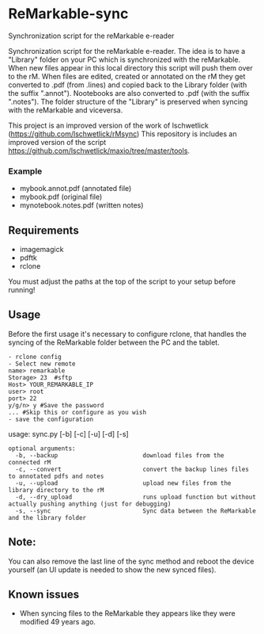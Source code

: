# ReMarkable-sync
Synchronization script for the reMarkable e-reader

Synchronization script for the reMarkable e-reader. The idea is to have a "Library" folder on your PC which is synchronized with the reMarkable. When new files appear in this local directory this script will push them over to the rM. When files are edited, created or annotated on the rM they get converted to .pdf (from .lines) and copied back to the Library folder (with the suffix ".annot").
Nootebooks are also converted to .pdf (with the suffix ".notes").
The folder structure of the "Library" is preserved when syncing with the reMarkable and viceversa.

This project is an improved version of the work of lschwetlick (https://github.com/lschwetlick/rMsync)
This repository is includes an improved version of the script https://github.com/lschwetlick/maxio/tree/master/tools.

### Example
- mybook.annot.pdf (annotated file)
- mybook.pdf (original file)
- mynotebook.notes.pdf (written notes)

## Requirements
- imagemagick
- pdftk
- rclone

You must adjust the paths at the top of the script to your setup before running!

## Usage
Before the first usage it's necessary to configure rclone, that handles the syncing of the ReMarkable folder between the PC and the tablet.
```
- rclone config
- Select new remote
name> remarkable
Storage> 23  #sftp
Host> YOUR_REMARKABLE_IP
user> root
port> 22
y/g/n> y #Save the password
... #Skip this or configure as you wish
- save the configuration

```
usage: sync.py [-b] [-c] [-u] [-d] [-s]

```
optional arguments:
  -b, --backup                        download files from the connected rM
  -c, --convert                       convert the backup lines files to annotated pdfs and notes
  -u, --upload                        upload new files from the library directory to the rM
  -d, --dry_upload                    runs upload function but without actually pushing anything (just for debugging)
  -s, --sync                          Sync data between the ReMarkable and the library folder
```

## Note:
You can also remove the last line of the sync method and reboot the device yourself (an UI update is needed to show the new synced files).

## Known issues

- When syncing files to the ReMarkable they appears like they were modified 49 years ago.
